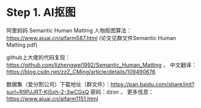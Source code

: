 # Step 1. AI抠图

阿里妈妈 Semantic Human Matting 人物抠图算法：https://www.aiuai.cn/aifarm587.html  (论文见群文件Semantic Human Matting.pdf)

github上大佬的代码复现：https://github.com/lizhengwei1992/Semantic_Human_Matting ， 中文翻译：https://blog.csdn.net/zzZ_CMing/article/details/109490676

数据集（爱分割公司）下载地址（群文件）：https://pan.baidu.com/share/init?surl=R9PJJRT-KjSxh-2-3wCGxQ 密码：dzsn ， 更多信息：https://www.aiuai.cn/aifarm1151.html
